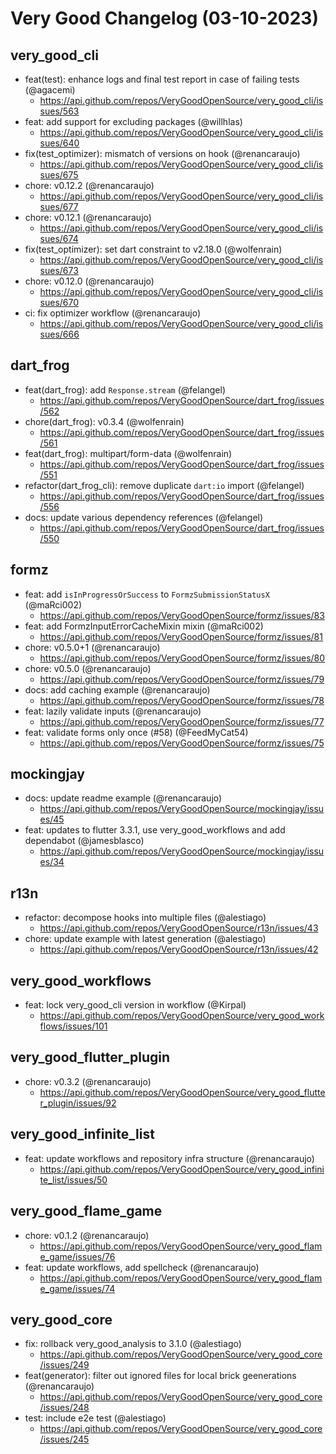 # Very Good Changelog (03-10-2023)

## very_good_cli

- feat(test): enhance logs and final test report in case of failing tests (@agacemi)
  - https://api.github.com/repos/VeryGoodOpenSource/very_good_cli/issues/563
- feat: add support for excluding packages (@willhlas)
  - https://api.github.com/repos/VeryGoodOpenSource/very_good_cli/issues/640
- fix(test_optimizer): mismatch of versions on hook (@renancaraujo)
  - https://api.github.com/repos/VeryGoodOpenSource/very_good_cli/issues/675
- chore: v0.12.2 (@renancaraujo)
  - https://api.github.com/repos/VeryGoodOpenSource/very_good_cli/issues/677
- chore: v0.12.1 (@renancaraujo)
  - https://api.github.com/repos/VeryGoodOpenSource/very_good_cli/issues/674
- fix(test_optimizer): set dart constraint to v2.18.0 (@wolfenrain)
  - https://api.github.com/repos/VeryGoodOpenSource/very_good_cli/issues/673
- chore: v0.12.0 (@renancaraujo)
  - https://api.github.com/repos/VeryGoodOpenSource/very_good_cli/issues/670
- ci: fix optimizer workflow (@renancaraujo)
  - https://api.github.com/repos/VeryGoodOpenSource/very_good_cli/issues/666

## dart_frog

- feat(dart_frog): add `Response.stream` (@felangel)
  - https://api.github.com/repos/VeryGoodOpenSource/dart_frog/issues/562
- chore(dart_frog): v0.3.4 (@wolfenrain)
  - https://api.github.com/repos/VeryGoodOpenSource/dart_frog/issues/561
- feat(dart_frog): multipart/form-data (@wolfenrain)
  - https://api.github.com/repos/VeryGoodOpenSource/dart_frog/issues/551
- refactor(dart_frog_cli): remove duplicate `dart:io` import (@felangel)
  - https://api.github.com/repos/VeryGoodOpenSource/dart_frog/issues/556
- docs: update various dependency references (@felangel)
  - https://api.github.com/repos/VeryGoodOpenSource/dart_frog/issues/550

## formz

- feat: add `isInProgressOrSuccess` to `FormzSubmissionStatusX` (@maRci002)
  - https://api.github.com/repos/VeryGoodOpenSource/formz/issues/83
- feat: add FormzInputErrorCacheMixin mixin (@maRci002)
  - https://api.github.com/repos/VeryGoodOpenSource/formz/issues/81
- chore: v0.5.0+1 (@renancaraujo)
  - https://api.github.com/repos/VeryGoodOpenSource/formz/issues/80
- chore: v0.5.0 (@renancaraujo)
  - https://api.github.com/repos/VeryGoodOpenSource/formz/issues/79
- docs: add caching example (@renancaraujo)
  - https://api.github.com/repos/VeryGoodOpenSource/formz/issues/78
- feat: lazily validate inputs (@renancaraujo)
  - https://api.github.com/repos/VeryGoodOpenSource/formz/issues/77
- feat: validate forms only once (#58) (@FeedMyCat54)
  - https://api.github.com/repos/VeryGoodOpenSource/formz/issues/75

## mockingjay

- docs: update readme example (@renancaraujo)
  - https://api.github.com/repos/VeryGoodOpenSource/mockingjay/issues/45
- feat: updates to flutter 3.3.1, use very_good_workflows and add dependabot (@jamesblasco)
  - https://api.github.com/repos/VeryGoodOpenSource/mockingjay/issues/34

## r13n

- refactor: decompose hooks into multiple files (@alestiago)
  - https://api.github.com/repos/VeryGoodOpenSource/r13n/issues/43
- chore: update example with latest generation (@alestiago)
  - https://api.github.com/repos/VeryGoodOpenSource/r13n/issues/42

## very_good_workflows

- feat: lock very_good_cli version in workflow (@Kirpal)
  - https://api.github.com/repos/VeryGoodOpenSource/very_good_workflows/issues/101

## very_good_flutter_plugin

- chore: v0.3.2 (@renancaraujo)
  - https://api.github.com/repos/VeryGoodOpenSource/very_good_flutter_plugin/issues/92

## very_good_infinite_list

- feat: update workflows and repository infra structure (@renancaraujo)
  - https://api.github.com/repos/VeryGoodOpenSource/very_good_infinite_list/issues/50

## very_good_flame_game

- chore: v0.1.2 (@renancaraujo)
  - https://api.github.com/repos/VeryGoodOpenSource/very_good_flame_game/issues/76
- feat: update workflows, add spellcheck (@renancaraujo)
  - https://api.github.com/repos/VeryGoodOpenSource/very_good_flame_game/issues/74

## very_good_core

- fix: rollback very_good_analysis to 3.1.0 (@alestiago)
  - https://api.github.com/repos/VeryGoodOpenSource/very_good_core/issues/249
- feat(generator): filter out ignored files for local brick geenerations (@renancaraujo)
  - https://api.github.com/repos/VeryGoodOpenSource/very_good_core/issues/248
- test: include e2e test (@alestiago)
  - https://api.github.com/repos/VeryGoodOpenSource/very_good_core/issues/245
